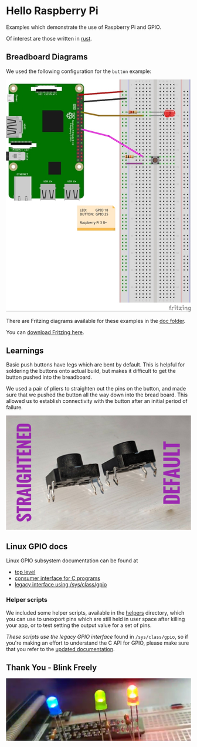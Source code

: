 # Hello Raspberry Pi

Examples which demonstrate the use of Raspberry Pi and GPIO.

Of interest are those written in [rust](rs).

## Breadboard Diagrams

We used the following configuration for the `button`
example:

![button configuration](doc/button.jpg)

There are Fritzing diagrams available for these examples
in the [doc folder](doc).

You can [download Fritzing here](http://fritzing.org/home/).

## Learnings

Basic push buttons have legs which are bent by default.
This is helpful for soldering the buttons onto actual build,
but makes it difficult to get the button pushed into the
breadboard.

We used a pair of pliers to straighten out the pins on the
button, and made sure that we pushed the button all the
way down into the bread board.  This allowed us to establish
connectivity with the button after an initial period of failure.

![Before straightening out button legs](img/bent_legs.jpg)

## Linux GPIO docs

Linux GPIO subsystem documentation can be found at

* [top level](https://www.kernel.org/doc/Documentation/gpio/)
* [consumer interface for C programs](https://www.kernel.org/doc/Documentation/gpio/consumer.txt)
* [legacy interface using /sys/class/gpio](https://www.kernel.org/doc/Documentation/gpio/gpio-legacy.txt)

### Helper scripts

We included some helper scripts, available in the [helpers](helpers) directory,
which you can use to unexport pins which are still held in user
space after killing your app, or to test setting the output
value for a set of pins.

_These scripts use the legacy GPIO interface_ found in `/sys/class/gpio`, so if you're making an effort to understand
the C API for GPIO, please make sure that you refer to the [updated documentation](https://www.kernel.org/doc/Documentation/gpio/consumer.txt).

## Thank You - Blink Freely

![blink freely](img/flashy.jpg)
